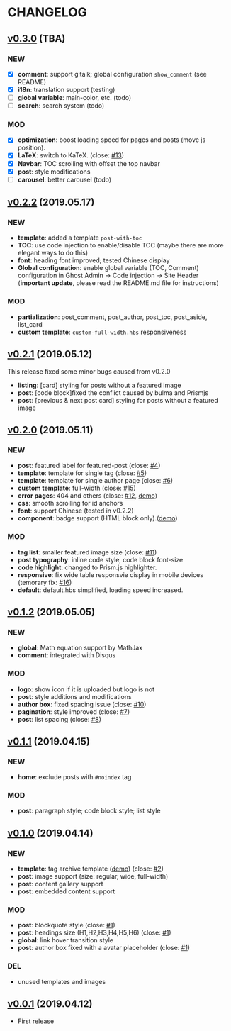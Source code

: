# CHANGELOG

## [v0.3.0](#) (TBA)
### NEW
- [x] **comment**: support gitalk; global configuration `show_comment` (see README)
- [x] **i18n**: translation support (testing)
- [ ] **global variable**: main-color, etc. (todo)
- [ ] **search**: search system (todo)

### MOD
- [x] **optimization**: boost loading speed for pages and posts (move js position).
- [x] **LaTeX**: switch to KaTeX. (close: [#13](../../issues/13))
- [x] **Navbar**: TOC scrolling with offset the top navbar
- [x] **post**: style modifications
- [ ] **carousel**: better carousel (todo)

## [v0.2.2](https://github.com/huangyuzhang/Fizzy-Theme/releases/tag/v0.2.2) (2019.05.17)
### NEW
- **template**: added a template `post-with-toc`
- **TOC**: use code injection to enable/disable TOC (maybe there are more elegant ways to do this)
- **font**: heading font improved; tested Chinese display
- **Global configuration**: enable global variable (TOC, Comment) configuration in Ghost Admin -> Code injection -> Site Header (**important update**, please read the README.md file for instructions)

### MOD
- **partialization**: post_comment, post_author, post_toc, post_aside, list_card
- **custom template**: `custom-full-width.hbs` responsiveness

## [v0.2.1](https://github.com/huangyuzhang/Fizzy-Theme/releases/tag/v0.2.1) (2019.05.12)
This release fixed some minor bugs caused from v0.2.0
- **listing**: [card] styling for posts without a featured image
- **post**: [code block]fixed the conflict caused by bulma and Prismjs
- **post**: [previous & next post card] styling for posts without a featured image

## [v0.2.0](https://github.com/huangyuzhang/Fizzy-Theme/releases/tag/v0.2.0) (2019.05.11)
### NEW
- **post**: featured label for featured-post (close: [#4](../../issues/4))
- **template**: template for single tag (close: [#5](../../issues/5))
- **template**: template for single author page (close: [#6](../../issues/6))
- **custom template**: full-width (close: [#15](../../issues/15))
- **error pages**: 404 and others (close: [#12](../../issues/12), [demo](https://fizzy.cc/404/))
- **css**: smooth scrolling for id anchors
- **font**: support Chinese (tested in v0.2.2)
- **component**: badge support (HTML block only).([demo](https://fizzy.cc/fizzy-theme/#badge))

### MOD
- **tag list**: smaller featured image size (close: [#11](../../issues/11))
- **post typography**: inline code style, code block font-size
- **code highlight**: changed to Prism.js highlighter.
- **responsive**: fix wide table responsvie display in mobile devices (temorary fix: [#16](../../issues/16))
- **default**: default.hbs simplified, loading speed increased.

## [v0.1.2](https://github.com/huangyuzhang/Fizzy-Theme/releases/tag/v0.1.2) (2019.05.05)
### NEW
- **global**: Math equation support by MathJax
- **comment**: integrated with Disqus

### MOD
- **logo**: show icon if it is uploaded but logo is not
- **post**: style additions and modifications
- **author box**: fixed spacing issue (close: [#10](../../issues/10))
- **pagination**: style improved (close: [#7](../../issues/7))
- **post**: list spacing (close: [#8](../../issues/8))

## [v0.1.1](https://github.com/huangyuzhang/Fizzy-Theme/releases/tag/v0.1.1) (2019.04.15)
### NEW
- **home**: exclude posts with `#noindex` tag
### MOD 
- **post**: paragraph style; code block style; list style

## [v0.1.0](https://github.com/huangyuzhang/Fizzy-Theme/releases/tag/v0.1.0) (2019.04.14)
### NEW
- **template**: tag archive template ([demo](https://fizzy.cc/tag/)) (close: [#2](../../issues/2))
- **post**: image support (size: regular, wide, full-width)
- **post**: content gallery support
- **post**: embedded content support
### MOD 
- **post**: blockquote style (close: [#1](../../issues/1))
- **post**: headings size (H1,H2,H3,H4,H5,H6) (close: [#1](../../issues/1))
- **global**: link hover transition style
- **post**: author box fixed with a avatar placeholder (close: [#1](../../issues/1))
### DEL
- unused templates and images

## [v0.0.1](https://github.com/huangyuzhang/Fizzy-Theme/releases/tag/v0.0.1) (2019.04.12)
- First release
